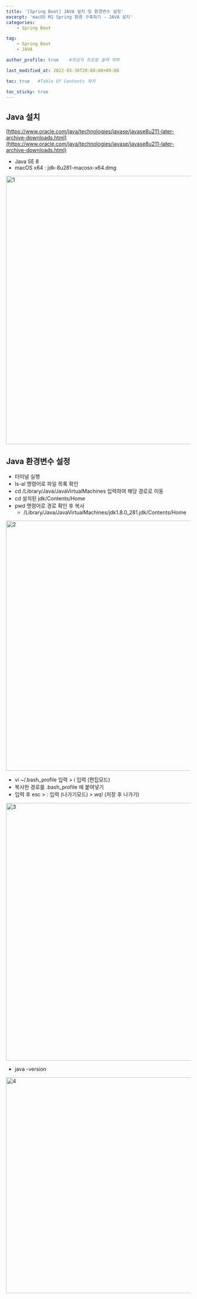 ```yaml
---
title: '[Spring Boot] JAVA 설치 및 환경변수 설정' 
excerpt: 'macOS M1 Spring 환경 구축하기 - JAVA 설치'
categories:
    - Spring Boot

tag:
    - Spring Boot 
    - JAVA

author_profile: true    #작성자 프로필 출력 여부

last_modified_at: 2022-03-30T20:00:00+09:00

toc: true   #Table Of Contents 목차 

toc_sticky: true
---
```



## Java 설치

[https://www.oracle.com/java/technologies/javase/javase8u211-later-archive-downloads.html](https://www.oracle.com/java/technologies/javase/javase8u211-later-archive-downloads.html)

- Java SE 8
- macOS x64 : jdk-8u281-macosx-x64.dmg

<img width="732" alt="1" src="https://user-images.githubusercontent.com/47733530/160816962-494c0621-d70e-4c87-b124-5d388b449048.png">


## Java 환경변수 설정

- 터미널 실행
- ls-al 명령어로 파일 목록 확인
- cd /Library/Java/JavaVirtualMachines 입력하여 해당 경로로 이동
- cd 설치된 jdk/Contents/Home
- pwd 명령어로 경로 확인 후 복사 
  - /Library/Java/JavaVirtualMachines/jdk1.8.0_281.jdk/Contents/Home

<img width="682" alt="2" src="https://user-images.githubusercontent.com/47733530/160821093-99ba9ca6-5059-4517-924a-87f5da657ef3.png">

- vi ~/.bash_profile 입력 > i 입력 (편집모드)
- 복사한 경로를 .bash_profile 에 붙여넣기
- 입력 후 esc > : 입력 (나가기모드) > wq! (저장 후 나가기)

<img width="703" alt="3" src="https://user-images.githubusercontent.com/47733530/160821439-258315ca-38b2-49f7-8f82-0fbd74b68eab.png">

- java -version
  
<img width="589" alt="4" src="https://user-images.githubusercontent.com/47733530/160822074-b67d8aa0-23ad-498f-be3e-4962f7db1025.png">
